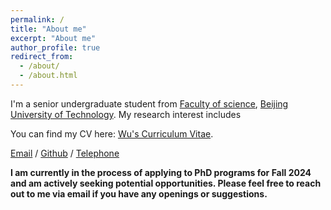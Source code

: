 ```yaml
---
permalink: /
title: "About me"
excerpt: "About me"
author_profile: true
redirect_from: 
  - /about/
  - /about.html
---
```


I'm a senior undergraduate student from [Faculty of science](https://slxy.bjut.edu.cn/), [Beijing University of Technology](https://www.bjut.edu.cn/). My research interest includes 

You can find my CV here: [Wu's Curriculum Vitae](../assets/haha.pdf).

[Email](xx) / [Github](xx) / [Telephone](+86-15210385618)

**I am currently in the process of applying to PhD programs for Fall 2024 and am actively seeking potential opportunities. Please feel free to reach out to me via email if you have any openings or suggestions.**

